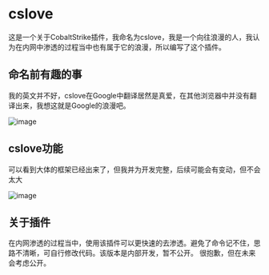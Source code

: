# cslove
这是一个关于CobaltStrike插件，我命名为cslove，我是一个向往浪漫的人，我认为在内网中渗透的过程当中也有属于它的浪漫，所以编写了这个插件。

## 命名前有趣的事
我的英文并不好，cslove在Google中翻译居然是真爱，在其他浏览器中并没有翻译出来，我想这就是Google的浪漫吧。

![image](https://github.com/user-attachments/assets/edcf7fcb-56ba-482c-80d5-d3d2d52cb2e4)


## cslove功能
可以看到大体的框架已经出来了，但我并为开发完整，后续可能会有变动，但不会太大

![image](https://github.com/user-attachments/assets/d627f112-1326-4106-97d2-452210894bd6)


## 关于插件
在内网渗透的过程当中，使用该插件可以更快速的去渗透。避免了命令记不住，思路不清晰，可自行修改代码。该版本是内部开发，暂不公开。
很抱歉，但在未来会考虑公开。
